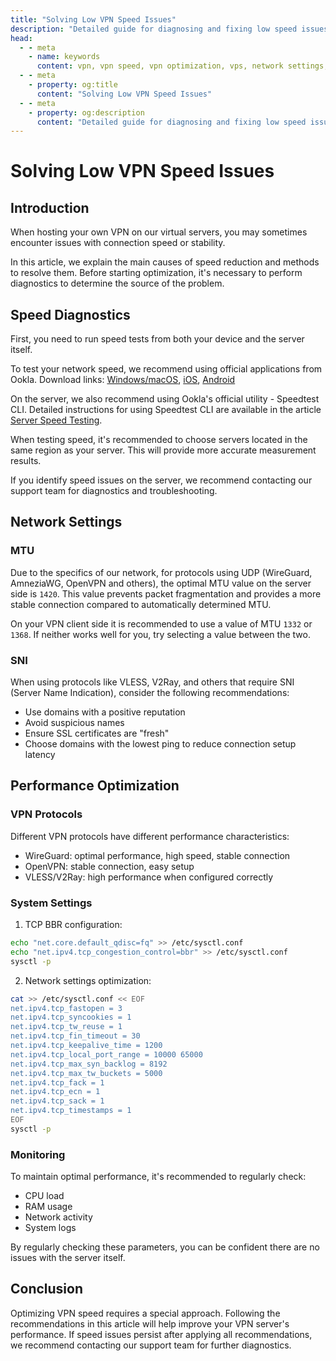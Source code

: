 ```yaml
---
title: "Solving Low VPN Speed Issues"
description: "Detailed guide for diagnosing and fixing low speed issues when using VPS as a VPN server. Includes network settings checks, configuration optimization, and performance improvement recommendations."
head:
  - - meta
    - name: keywords
      content: vpn, vpn speed, vpn optimization, vps, network settings, troubleshooting
  - - meta
    - property: og:title
      content: "Solving Low VPN Speed Issues"
  - - meta
    - property: og:description
      content: "Detailed guide for diagnosing and fixing low speed issues when using VPS as a VPN server."
---
```


# Solving Low VPN Speed Issues

## Introduction

When hosting your own VPN on our virtual servers, you may sometimes encounter issues with connection speed or stability.

In this article, we explain the main causes of speed reduction and methods to resolve them. Before starting optimization, it's necessary to perform diagnostics to determine the source of the problem.

## Speed Diagnostics

First, you need to run speed tests from both your device and the server itself.

To test your network speed, we recommend using official applications from Ookla. Download links: [Windows/macOS](https://www.speedtest.net/apps/desktop), [iOS](https://itunes.apple.com/us/app/speedtest-by-ookla/id300704847?mt=8), [Android](https://www.speedtest.net/apps/android)

On the server, we also recommend using Ookla's official utility - Speedtest CLI. Detailed instructions for using Speedtest CLI are available in the article [Server Speed Testing](/troubleshooting/speedtest-cli).

When testing speed, it's recommended to choose servers located in the same region as your server. This will provide more accurate measurement results.

If you identify speed issues on the server, we recommend contacting our support team for diagnostics and troubleshooting.

## Network Settings

### MTU

Due to the specifics of our network, for protocols using UDP (WireGuard, AmneziaWG, OpenVPN and others), the optimal MTU value on the server side is `1420`. This value prevents packet fragmentation and provides a more stable connection compared to automatically determined MTU.

On your VPN client side it is recommended to use a value of MTU `1332` or `1368`. If neither works well for you, try selecting a value between the two.

### SNI

When using protocols like VLESS, V2Ray, and others that require SNI (Server Name Indication), consider the following recommendations:

- Use domains with a positive reputation
- Avoid suspicious names
- Ensure SSL certificates are "fresh"
- Choose domains with the lowest ping to reduce connection setup latency

## Performance Optimization

### VPN Protocols

Different VPN protocols have different performance characteristics:

- WireGuard: optimal performance, high speed, stable connection
- OpenVPN: stable connection, easy setup
- VLESS/V2Ray: high performance when configured correctly

### System Settings

1. TCP BBR configuration:
```bash
echo "net.core.default_qdisc=fq" >> /etc/sysctl.conf
echo "net.ipv4.tcp_congestion_control=bbr" >> /etc/sysctl.conf
sysctl -p
```

2. Network settings optimization:
```bash
cat >> /etc/sysctl.conf << EOF
net.ipv4.tcp_fastopen = 3
net.ipv4.tcp_syncookies = 1
net.ipv4.tcp_tw_reuse = 1
net.ipv4.tcp_fin_timeout = 30
net.ipv4.tcp_keepalive_time = 1200
net.ipv4.tcp_local_port_range = 10000 65000
net.ipv4.tcp_max_syn_backlog = 8192
net.ipv4.tcp_max_tw_buckets = 5000
net.ipv4.tcp_fack = 1
net.ipv4.tcp_ecn = 1
net.ipv4.tcp_sack = 1
net.ipv4.tcp_timestamps = 1
EOF
sysctl -p
```

### Monitoring

To maintain optimal performance, it's recommended to regularly check:

- CPU load
- RAM usage
- Network activity
- System logs

By regularly checking these parameters, you can be confident there are no issues with the server itself.

## Conclusion

Optimizing VPN speed requires a special approach. Following the recommendations in this article will help improve your VPN server's performance. If speed issues persist after applying all recommendations, we recommend contacting our support team for further diagnostics.

